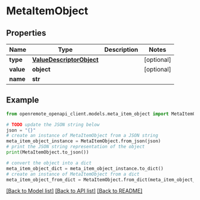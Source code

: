 # MetaItemObject


## Properties

Name | Type | Description | Notes
------------ | ------------- | ------------- | -------------
**type** | [**ValueDescriptorObject**](ValueDescriptorObject.md) |  | [optional] 
**value** | **object** |  | [optional] 
**name** | **str** |  | 

## Example

```python
from openremote_openapi_client.models.meta_item_object import MetaItemObject

# TODO update the JSON string below
json = "{}"
# create an instance of MetaItemObject from a JSON string
meta_item_object_instance = MetaItemObject.from_json(json)
# print the JSON string representation of the object
print(MetaItemObject.to_json())

# convert the object into a dict
meta_item_object_dict = meta_item_object_instance.to_dict()
# create an instance of MetaItemObject from a dict
meta_item_object_from_dict = MetaItemObject.from_dict(meta_item_object_dict)
```
[[Back to Model list]](../README.md#documentation-for-models) [[Back to API list]](../README.md#documentation-for-api-endpoints) [[Back to README]](../README.md)


